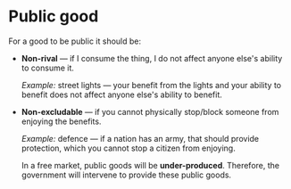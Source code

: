 # Public good
For a good to be public it should be:
 - **Non-rival** — if I consume the thing, I do not affect anyone else's ability
   to consume it.
 
   *Example:* street lights — your benefit from the lights and your ability to
   benefit does not affect anyone else's ability to benefit.
 - **Non-excludable** — if you cannot physically stop/block someone from
   enjoying the benefits.
 
   *Example:* defence — if a nation has an army, that should provide protection,
   which you cannot stop a citizen from enjoying.
 
   In a free market, public goods will be **under-produced**. Therefore, the
   government will intervene to provide these public goods.
